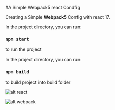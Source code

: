#A Simple Webpack5 react Condfig

Creating a Simple **Webpack5** Config with react 17.

In the project directory, you can run:

### `npm start`

to run the project

In the project directory, you can run:

### `npm build`

to build project into build folder

![alt react](https://upload.wikimedia.org/wikipedia/commons/thumb/a/a7/React-icon.svg/2300px-React-icon.svg.png)

![alt webpack](https://raw.githubusercontent.com/webpack/media/master/logo/icon.png)
